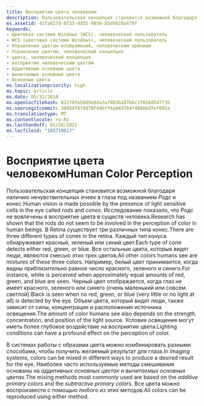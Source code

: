 ```yaml
---
title: Восприятие цвета человеком
description: Пользовательская концепция становится возможной благодаря наличию нечувствительных ячеек в глаза под названием Родс и конес.
ms.assetid: 41fa627d-8f33-4d55-9856-85d9920a479f
keywords:
- Цветовая система Windows (WCS), человеческий пользователь
- WCS (цветовая система Windows), человеческий пользователь
- Управление цветом изображений, человеческим зрением
- Управление цветом, человеческий концепция
- цвета, человеческий концепция
- восприятие человеческим цветом
- Аддитивные основные цвета
- вычитаемые основные цвета
- Основные цвета
ms.localizationpriority: high
ms.topic: article
ms.date: 05/31/2018
ms.openlocfilehash: 82270fe50d9e8da3a79b3b187bbc1f010d547736
ms.sourcegitcommit: 38954f8f0d70f44bff4a943784f468ebd7ef691a
ms.translationtype: MT
ms.contentlocale: ru-RU
ms.lasthandoff: 01/26/2021
ms.locfileid: "105719817"
---
```

# <a name="human-color-perception"></a><span data-ttu-id="4c914-112">Восприятие цвета человеком</span><span class="sxs-lookup"><span data-stu-id="4c914-112">Human Color Perception</span></span>

<span data-ttu-id="4c914-113">Пользовательская концепция становится возможной благодаря наличию нечувствительных ячеек в глаза под названием *Родс* и *конес*.</span><span class="sxs-lookup"><span data-stu-id="4c914-113">Human vision is made possible by the presence of light sensitive cells in the eye called *rods* and *cones*.</span></span> <span data-ttu-id="4c914-114">Исследование показало, что Родс не вовлечены в восприятие цвета в существ человека.</span><span class="sxs-lookup"><span data-stu-id="4c914-114">Research has shown that the rods do not seem to be involved in the perception of color in human beings.</span></span> <span data-ttu-id="4c914-115">В Retina существует три различных типа конес.</span><span class="sxs-lookup"><span data-stu-id="4c914-115">There are three different types of cones in the retina.</span></span> <span data-ttu-id="4c914-116">Каждый тип конуса обнаруживает красный, зеленый или синий цвет.</span><span class="sxs-lookup"><span data-stu-id="4c914-116">Each type of cone detects either red, green, or blue.</span></span> <span data-ttu-id="4c914-117">Все остальные цвета, которые видят люди, являются смесью этих трех цветов.</span><span class="sxs-lookup"><span data-stu-id="4c914-117">All other colors humans see are mixtures of these three colors.</span></span> <span data-ttu-id="4c914-118">Например, белый цвет принимается, когда видны приблизительно равное число красного, зеленого и синего.</span><span class="sxs-lookup"><span data-stu-id="4c914-118">For instance, white is perceived when approximately equal amounts of red, green, and blue are seen.</span></span> <span data-ttu-id="4c914-119">Черный цвет отображается, когда глаз не имеет красного, зеленого или синего (очень маленький или совсем светлой).</span><span class="sxs-lookup"><span data-stu-id="4c914-119">Black is seen when no red, green, or blue (very little or no light at all) is detected by the eye.</span></span> <span data-ttu-id="4c914-120">Объем цвета, который видят люди, также зависит от силы, концентрации и расположения источника освещения.</span><span class="sxs-lookup"><span data-stu-id="4c914-120">The amount of color humans see also depends on the strength, concentration, and position of the light source.</span></span> <span data-ttu-id="4c914-121">Условия освещения могут иметь более глубокое воздействие на восприятие цвета.</span><span class="sxs-lookup"><span data-stu-id="4c914-121">Lighting conditions can have a profound effect on the perception of color.</span></span>

<span data-ttu-id="4c914-122">В системах работы с образами цвета можно комбинировать разными способами, чтобы получить желаемый результат для глаза.</span><span class="sxs-lookup"><span data-stu-id="4c914-122">In imaging systems, colors can be mixed in different ways to produce a desired result for the eye.</span></span> <span data-ttu-id="4c914-123">Наиболее часто используемые методы смешивания основаны на *аддитивных основных цветах* и *вычитаемых основных цветах*.</span><span class="sxs-lookup"><span data-stu-id="4c914-123">The mixing methods most commonly used are based on the *additive primary colors* and the *subtractive primary colors*.</span></span> <span data-ttu-id="4c914-124">Все цвета можно воспроизвести с помощью любого из этих методов.</span><span class="sxs-lookup"><span data-stu-id="4c914-124">All colors can be reproduced using either method.</span></span>

 

 




